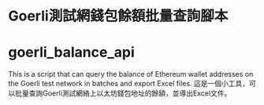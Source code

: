 # Goerli測試網錢包餘額批量查詢腳本
# goerli_balance_api
This is a script that can query the balance of Ethereum wallet addresses on the Goerli test network in batches and export Excel files.
這是一個小工具，可以批量查詢Goerli測試網絡上以太坊錢包地址的餘額，並導出Excel文件。
